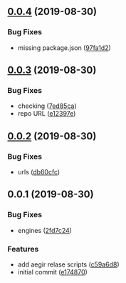 <a name="0.0.4"></a>
## [0.0.4](https://github.com/alanshaw/npm-go-filecoin-dep/compare/v0.0.3...v0.0.4) (2019-08-30)


### Bug Fixes

* missing package.json ([97fa1d2](https://github.com/alanshaw/npm-go-filecoin-dep/commit/97fa1d2))



<a name="0.0.3"></a>
## [0.0.3](https://github.com/alanshaw/npm-go-filecoin-dep/compare/v0.0.2...v0.0.3) (2019-08-30)


### Bug Fixes

* checking ([7ed85ca](https://github.com/alanshaw/npm-go-filecoin-dep/commit/7ed85ca))
* repo URL ([e12397e](https://github.com/alanshaw/npm-go-filecoin-dep/commit/e12397e))



<a name="0.0.2"></a>
## [0.0.2](https://github.com/alanshaw/npm-go-filecoin-dep/compare/v0.0.1...v0.0.2) (2019-08-30)


### Bug Fixes

* urls ([db60cfc](https://github.com/alanshaw/npm-go-filecoin-dep/commit/db60cfc))



<a name="0.0.1"></a>
## 0.0.1 (2019-08-30)


### Bug Fixes

* engines ([2fd7c24](https://github.com/alanshaw/npm-go-filecoin-dep/commit/2fd7c24))


### Features

* add aegir relase scripts ([c59a6d8](https://github.com/alanshaw/npm-go-filecoin-dep/commit/c59a6d8))
* initial commit ([e174870](https://github.com/alanshaw/npm-go-filecoin-dep/commit/e174870))



